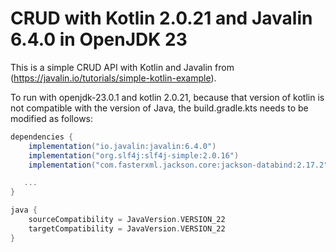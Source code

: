 # CRUD with Kotlin 2.0.21 and Javalin 6.4.0 in OpenJDK 23

This is a simple CRUD API with Kotlin and Javalin from (https://javalin.io/tutorials/simple-kotlin-example).

To run with openjdk-23.0.1 and kotlin 2.0.21, because that version of kotlin is not compatible with the version of Java, the build.gradle.kts needs to be modified as follows:

```gradle
dependencies {
    implementation("io.javalin:javalin:6.4.0")
    implementation("org.slf4j:slf4j-simple:2.0.16")
    implementation("com.fasterxml.jackson.core:jackson-databind:2.17.2")

   ...
}

java {
    sourceCompatibility = JavaVersion.VERSION_22
    targetCompatibility = JavaVersion.VERSION_22
}
```
